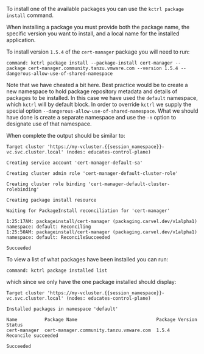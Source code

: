 To install one of the available packages you can use the `kctrl package
install` command.

When installing a package you must provide both the package name, the specific
version you want to install, and a local name for the installed application.

To install version `1.5.4` of the `cert-manager` package you will need to run:

```terminal:execute
command: kctrl package install --package-install cert-manager --package cert-manager.community.tanzu.vmware.com --version 1.5.4 --dangerous-allow-use-of-shared-namespace
```

Note that we have cheated a bit here. Best practice would be to create a new
namespace to hold package repository metadata and details of packages to
be installed. In this case we have used the `default` namespace, which `kctrl`
will by default block. In order to override `kctrl` we supply the special
option `--dangerous-allow-use-of-shared-namespace`. What we should have done
is create a separate namespace and use the `-n` option to designate use of
that namespace.

When complete the output should be similar to:

```
Target cluster 'https://my-vcluster.{{session_namespace}}-vc.svc.cluster.local' (nodes: educates-control-plane)

Creating service account 'cert-manager-default-sa'

Creating cluster admin role 'cert-manager-default-cluster-role'

Creating cluster role binding 'cert-manager-default-cluster-rolebinding'

Creating package install resource

Waiting for PackageInstall reconciliation for 'cert-manager'

1:25:17AM: packageinstall/cert-manager (packaging.carvel.dev/v1alpha1) namespace: default: Reconciling
1:25:50AM: packageinstall/cert-manager (packaging.carvel.dev/v1alpha1) namespace: default: ReconcileSucceeded

Succeeded
```

To view a list of what packages have been installed you can run:

```terminal:execute
command: kctrl package installed list
```

which since we only have the one package installed should display:

```
Target cluster 'https://my-vcluster.{{session_namespace}}-vc.svc.cluster.local' (nodes: educates-control-plane)

Installed packages in namespace 'default'

Name          Package Name                             Package Version  Status  
cert-manager  cert-manager.community.tanzu.vmware.com  1.5.4            Reconcile succeeded  

Succeeded
```

